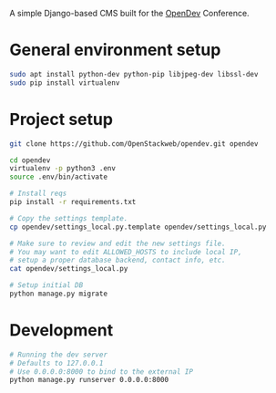 A simple Django-based CMS built for the [OpenDev](http://www.opendevconf.com/) Conference.


# General environment setup
```bash
sudo apt install python-dev python-pip libjpeg-dev libssl-dev
sudo pip install virtualenv
```

# Project setup

```bash
git clone https://github.com/OpenStackweb/opendev.git opendev

cd opendev
virtualenv -p python3 .env
source .env/bin/activate

# Install reqs
pip install -r requirements.txt 

# Copy the settings template.
cp opendev/settings_local.py.template opendev/settings_local.py

# Make sure to review and edit the new settings file.
# You may want to edit ALLOWED_HOSTS to include local IP,
# setup a proper database backend, contact info, etc.
cat opendev/settings_local.py

# Setup initial DB
python manage.py migrate
```


# Development

```bash
# Running the dev server
# Defaults to 127.0.0.1
# Use 0.0.0.0:8000 to bind to the external IP
python manage.py runserver 0.0.0.0:8000
```